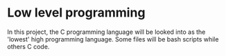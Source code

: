 # Low level programming

In this project, the C programming language will be looked into as the 'lowest' high programming language.
Some files will be bash scripts while others C code.
